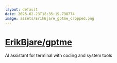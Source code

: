 ```yaml
---
layout: default
date: 2025-02-23T18:35:19.738774
image: assets/ErikBjare_gptme_cropped.png
---
```


# [ErikBjare/gptme](https://github.com/ErikBjare/gptme)

AI assistant for terminal with coding and system tools
